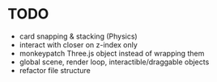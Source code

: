 # TODO

- card snapping & stacking (Physics)
- interact with closer on z-index only
- monkeypatch Three.js object instead of wrapping them
- global scene, render loop, interactible/draggable objects
- refactor file structure
